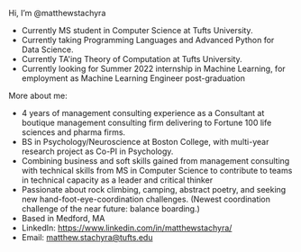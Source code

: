 Hi, I’m @matthewstachyra
- Currently MS student in Computer Science at Tufts University.
- Currently taking Programming Languages and Advanced Python for Data Science.
- Currently TA'ing Theory of Computation at Tufts University.
- Currently looking for Summer 2022 internship in Machine Learning, for employment as Machine Learning Engineer post-graduation

More about me:
- 4 years of management consulting experience as a Consultant at boutique management consulting firm delivering to Fortune 100 life sciences and pharma firms.
- BS in Psychology/Neuroscience at Boston College, with multi-year research project as Co-PI in Psychology.
- Combining business and soft skills gained from management consulting with technical skills from MS in Computer Science to contribute to teams in technical capacity as a leader and critical thinker
- Passionate about rock climbing, camping, abstract poetry, and seeking new hand-foot-eye-coordination challenges. (Newest coordination challenge of the near future: balance boarding.)
- Based in Medford, MA
- LinkedIn: https://www.linkedin.com/in/matthewstachyra/
- Email: matthew.stachyra@tufts.edu 


<!---
matthewstachyra/matthewstachyra is a ✨ special ✨ repository because its `README.md` (this file) appears on your GitHub profile.
You can click the Preview link to take a look at your changes.
--->
